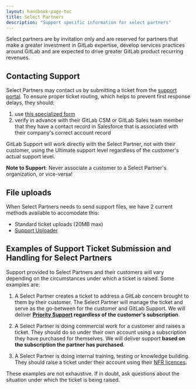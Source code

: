 ```yaml
---
layout: handbook-page-toc
title: Select Partners
description: "Support specific information for select partners"
---
```


Select partners are by invitation only and are reserved for partners that make
a greater investment in GitLab expertise, develop services practices around
GitLab and are expected to drive greater GitLab product recurring revenues.

## Contacting Support

Select Partners may contact us by submitting a ticket from the
[support portal](https://support.gitlab.com). To ensure proper ticket routing,
which helps to prevent first response delays, they should:

1. use [this specialized form](https://support.gitlab.com/hc/en-us/requests/new?ticket_form_id=360000837100)
1. verify in advance with their GitLab CSM or GitLab Sales team member that
   they have a contact record in Salesforce that is associated with their
   company's correct account record

GitLab Support will work directly with the Select Partner, not with their
customer, using the Ultimate support level regardless of the customer's actual
support level.

**Note to Support**: Never associate a customer to a Select Partner's
organization, or vice-versa!

## File uploads

When Select Partners needs to send support files, we have 2 current methods
available to accomodate this:

* Standard ticket uploads (20MB max)
* [Support Uploader](https://about.gitlab.com/support/providing-large-files.html#support-uploader)

## Examples of Support Ticket Submission and Handling for Select Partners

Support provided to Select Partners and their customers will vary depending on
the circumstances under which a ticket is raised. Some examples are:

1. A Select Partner creates a ticket to address a GitLab concern brought to
   them by their customer. The Select Partner will manage the ticket and
   serve as the go-between for the customer and GitLab Support. We will deliver
   **[Priority Support](https://about.gitlab.com/support/#priority-support)
   regardless of the customer's subscription**.

1. A Select Partner is doing commercial work for a customer and raises a
   ticket. They should do so under their own account using a subscription
   they have purchased for themselves. We will deliver support **based on the
   subscription the partner has purchased**.

1. A Select Partner is doing internal training, testing or knowledge
   building. They should raise a ticket under their account using their
   [NFR licences](https://about.gitlab.com/handbook/resellers/#nfr-programpolicy).

These examples are not exhaustive. If in doubt, ask questions about the
situation under which the ticket is being raised.

